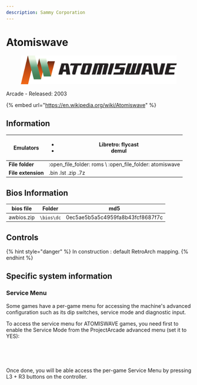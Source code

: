 ```yaml
---
description: Sammy Corporation
---
```


# Atomiswave

<figure><img src="https://raw.githubusercontent.com/fabricecaruso/es-theme-carbon/52ff37c9e265587d006945a2ba695b5a962b3a3d/art/logos/atomiswave.svg" alt=""><figcaption></figcaption></figure>

Arcade - Released: 2003

{% embed url="https://en.wikipedia.org/wiki/Atomiswave" %}

## Information

| **Emulators**      | <ul><li>Libretro: flycast</li><li>demul</li></ul>           |
| ------------------ | ----------------------------------------------------------- |
| **File folder**    | :open\_file\_folder: roms \ :open\_file\_folder: atomiswave |
| **File extension** | .bin .lst .zip .7z                                          |

## Bios Information

| bios file  | Folder     | md5                              |
| ---------- | ---------- | -------------------------------- |
| awbios.zip | `\bios\dc` | 0ec5ae5b5a5c4959fa8b43fcf8687f7c |

## Controls

{% hint style="danger" %}
In construction : default RetroArch mapping.
{% endhint %}

## Specific system information

### Service Menu

Some games have a per-game menu for accessing the machine's advanced configuration such as its dip switches, service mode and diagnostic input.

To access the service menu for ATOMISWAVE games, you need first to enable the Service Mode from the ProjectArcade advanced menu (set it to YES):

<figure><img src="https://i.imgur.com/ztsYbF4.png" alt=""><figcaption></figcaption></figure>

<figure><img src="https://i.imgur.com/FcFsHjG.png" alt=""><figcaption></figcaption></figure>

Once done, you will be able access the per-game Service Menu by pressing L3 + R3 buttons on the controller.
